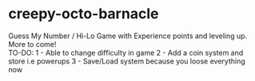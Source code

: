 # creepy-octo-barnacle
Guess My Number / Hi-Lo Game with Experience points and leveling up. More to come!
<br/>
TO-DO:
1 - Able to change difficulty in game
2 - Add a coin system and store i.e powerups
3 - Save/Load system because you loose everything now
